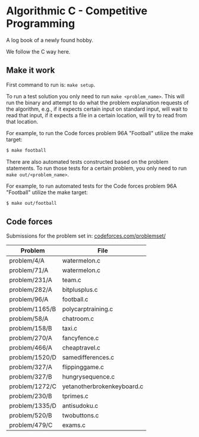 # Algorithmic C - Competitive Programming

A log book of a newly found hobby.

We follow the C way here.

## Make it work

First command to run is: `make setup`.

To run a test solution you only need to run `make <problem_name>`. This will run the binary and attempt to do what the problem explanation requests of the algorithm, e.g., if it expects certain input on standard input, will wait to read that input, if it expects a file in a certain location, will try to read from that location.

For example, to run the Code forces problem 96A "Football" utilize the make target:
```bash
$ make football
```

There are also automated tests constructed based on the problem statements. To run those tests for a certain problem, you only need to run `make out/<problem_name>`.

For example, to run automated tests for the Code forces problem 96A "Football" utilize the make target:
```bash
$ make out/football
```

## Code forces

Submissions for the problem set in: [codeforces.com/problemset/](https://codeforces.com/problemset/)

Problem          | File
---------------- | ----
problem/4/A      | watermelon.c
problem/71/A     | watermelon.c
problem/231/A    | team.c
problem/282/A    | bitplusplus.c
problem/96/A     | football.c
problem/1165/B   | polycarptraining.c
problem/58/A     | chatroom.c
problem/158/B    | taxi.c
problem/270/A    | fancyfence.c
problem/466/A    | cheaptravel.c
problem/1520/D   | samedifferences.c
problem/327/A    | flippinggame.c
problem/327/B    | hungrysequence.c
problem/1272/C   | yetanotherbrokenkeyboard.c
problem/230/B    | tprimes.c
problem/1335/D   | antisudoku.c
problem/520/B    | twobuttons.c
problem/479/C    | exams.c
